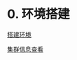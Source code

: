 # 0. 环境搭建
[搭建环境](http://hadoop.apache.org/docs/stable/hadoop-project-dist/hadoop-common/SingleCluster.html)

[集群信息查看](http://192.168.80.128:50070/)
